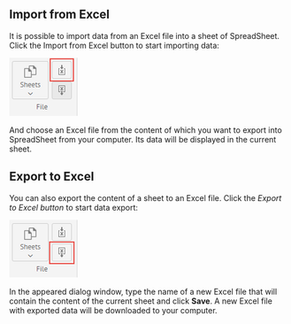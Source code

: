 ## Import from Excel

It is possible to import data from an Excel file into a sheet of SpreadSheet. Click the Import from Excel button to start importing data:

![Import from Excel](img/import_from_excel.png)


And choose an Excel file from the content of which you want to export into SpreadSheet from your computer. Its data will be displayed in the current sheet.

## Export to Excel

You can also export the content of a sheet to an Excel file. Click the *Export to Excel button* to start data export: 

![Export to Excel](img/export_to_excel.png)

In the appeared dialog window, type the name of a new Excel file that will contain the content of the current sheet and click **Save**. A new Excel file with exported data will be downloaded to your computer.
